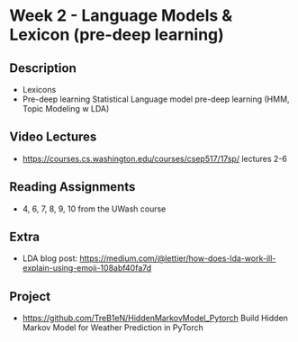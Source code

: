 # Week 2 - Language Models & Lexicon (pre-deep learning)

## Description

- Lexicons
- Pre-deep learning Statistical Language model pre-deep learning (HMM, Topic Modeling w LDA)

## Video Lectures

- https://courses.cs.washington.edu/courses/csep517/17sp/ lectures 2-6

## Reading Assignments

- 4, 6, 7, 8, 9, 10 from the UWash course


## Extra

- LDA blog post: https://medium.com/@lettier/how-does-lda-work-ill-explain-using-emoji-108abf40fa7d

## Project

- https://github.com/TreB1eN/HiddenMarkovModel_Pytorch Build Hidden Markov Model for Weather Prediction in PyTorch
